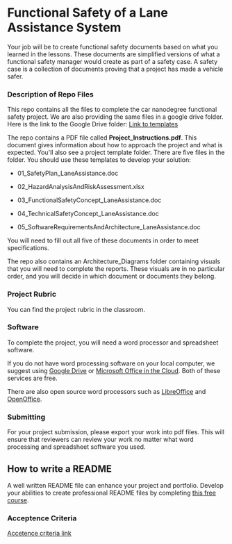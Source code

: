# Functional Safety of a Lane Assistance System



Your job will be to create functional safety documents based on what you learned in the lessons. These documents are simplified versions of what a functional safety manager would create as part of a safety case. A safety case is a collection of documents proving that a project has made a vehicle safer.


### Description of Repo Files

This repo contains all the files to complete the car nanodegree functional safety project. We are also providing the same files in a google drive folder. Here is the link to the Google Drive folder: [Link to templates](https://drive.google.com/open?id=0ByaZfGJuntGTQWRpNUpuNVVGNlU)


The repo contains a PDF file called **Project_Instructions.pdf**. This document gives information about how to approach the project and what is expected. You'll also see a project template folder. There are five files in the folder. You should use these templates to develop your solution:


* 01_SafetyPlan_LaneAssistance.doc

* 02_HazardAnalysisAndRiskAssessment.xlsx

* 03_FunctionalSafetyConcept_LaneAssistance.doc

* 04_TechnicalSafetyConcept_LaneAssistance.doc

* 05_SoftwareRequirementsAndArchitecture_LaneAssistance.doc

You will need to fill out all five of these documents in order to meet specifications.  

The repo also contains an Architecture_Diagrams folder containing visuals that you will need to complete the reports. These visuals are in no particular order, and you will decide in which document or documents they belong.


### Project Rubric
You can find the project rubric in the classroom. 


### Software

To complete the project, you will need a word processor and spreadsheet software.

If you do not have word processing software on your local computer, we suggest using [Google Drive](https://drive.google.com) or [Microsoft Office in the Cloud](https://www.office.com/). Both of these services are free. 

There are also open source word processors such as [LibreOffice](https://www.libreoffice.org/]) and [OpenOffice](https://www.openoffice.org).


### Submitting
For your project submission, please export your work into pdf files. This will ensure that reviewers can review your work no matter what word processing and spreadsheet software you used.

## How to write a README
A well written README file can enhance your project and portfolio.  Develop your abilities to create professional README files by completing [this free course](https://www.udacity.com/course/writing-readmes--ud777).

### Acceptence Criteria
[Accetence criteria link](https://review.udacity.com/#!/rubrics/1043/view)

